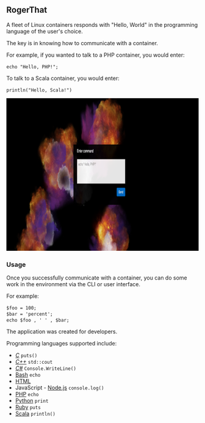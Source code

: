 ## RogerThat

A fleet of Linux containers responds with "Hello, World" in the programming language of the user's choice.

The key is in knowing how to communicate with a container.

For example, if you wanted to talk to a PHP container, you would enter: 

    echo "Hello, PHP!";

To talk to a Scala container, you would enter:
    
    println("Hello, Scala!")

<img src="./doc/user-interface.png" alt="User Interface" height="400px">

### Usage

Once you successfully communicate with a container, you can do some work in the environment via the CLI or user interface.

For example:

    $foo = 100;
    $bar = 'percent';
    echo $foo , ' ' , $bar;

The application was created for developers.

Programming languages supported include:

- *[C](http://www.open-std.org/JTC1/SC22/WG14/)* `puts()`
- *[C++](http://www.open-std.org/JTC1/SC22/WG21/)* `std::cout`
- *[C#](http://www.open-std.org/JTC1/SC22/WG21/)* `Console.WriteLine()`
- [Bash](https://www.gnu.org/software/bash/) `echo`
- [HTML](https://www.w3.org/html/)
- JavaScript - [Node.js](https://nodejs.org/en/) `console.log()`
- [PHP](https://secure.php.net/) `echo`
- [Python](https://www.python.org/) `print`
- [Ruby](https://www.ruby-lang.org/en/) `puts`
- [Scala](http://www.scala-lang.org/) `println()`